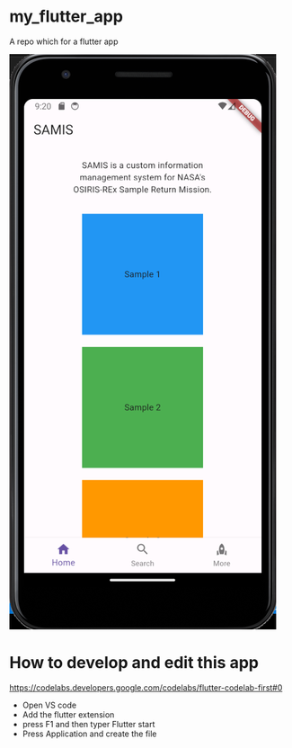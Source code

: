 # my_flutter_app
A repo which for a flutter app 

![Screenshot of app](https://github.com/rlop20/my_flutter_app/blob/main/SAMIS.png?raw=true)

# How to develop and edit this app 
https://codelabs.developers.google.com/codelabs/flutter-codelab-first#0
- Open VS code
- Add the flutter extension
- press F1 and then typer Flutter start
- Press Application and create the file
